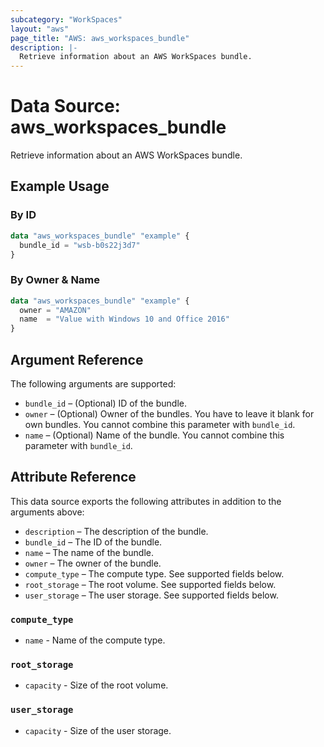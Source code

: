 ```yaml
---
subcategory: "WorkSpaces"
layout: "aws"
page_title: "AWS: aws_workspaces_bundle"
description: |-
  Retrieve information about an AWS WorkSpaces bundle.
---
```


# Data Source: aws_workspaces_bundle

Retrieve information about an AWS WorkSpaces bundle.

## Example Usage

### By ID

```terraform
data "aws_workspaces_bundle" "example" {
  bundle_id = "wsb-b0s22j3d7"
}
```

### By Owner & Name

```terraform
data "aws_workspaces_bundle" "example" {
  owner = "AMAZON"
  name  = "Value with Windows 10 and Office 2016"
}
```

## Argument Reference

The following arguments are supported:

* `bundle_id` – (Optional) ID of the bundle.
* `owner` – (Optional) Owner of the bundles. You have to leave it blank for own bundles. You cannot combine this parameter with `bundle_id`.
* `name` – (Optional) Name of the bundle. You cannot combine this parameter with `bundle_id`.

## Attribute Reference

This data source exports the following attributes in addition to the arguments above:

* `description` – The description of the bundle.
* `bundle_id` – The ID of the bundle.
* `name` – The name of the bundle.
* `owner` – The owner of the bundle.
* `compute_type` – The compute type. See supported fields below.
* `root_storage` – The root volume. See supported fields below.
* `user_storage` – The user storage. See supported fields below.

### `compute_type`

* `name` - Name of the compute type.

### `root_storage`

* `capacity` - Size of the root volume.

### `user_storage`

* `capacity` - Size of the user storage.
